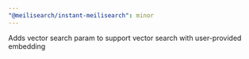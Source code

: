 ```yaml
---
"@meilisearch/instant-meilisearch": minor
---
```


Adds vector search param to support vector search with user-provided embedding
